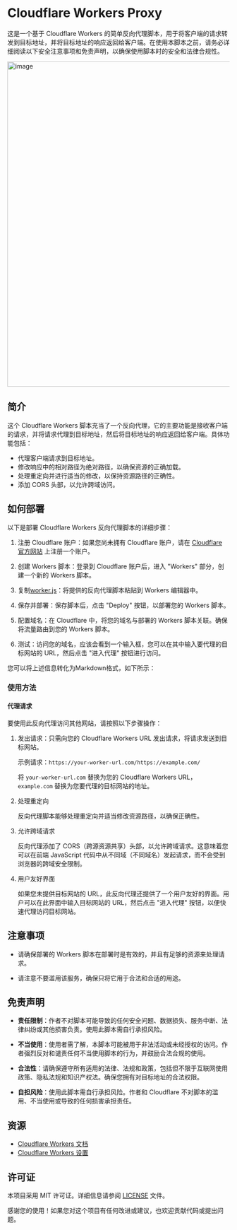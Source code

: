 # Cloudflare Workers Proxy

这是一个基于 Cloudflare Workers 的简单反向代理脚本，用于将客户端的请求转发到目标地址，并将目标地址的响应返回给客户端。在使用本脚本之前，请务必详细阅读以下安全注意事项和免责声明，以确保使用脚本时的安全和法律合规性。

<img width="736" alt="image" src="https://github.com/ymyuuu/Cloudflare-Workers-Proxy/assets/135582157/f8630df1-3853-42c1-966f-c35dd37ea99c">


## 简介

这个 Cloudflare Workers 脚本充当了一个反向代理，它的主要功能是接收客户端的请求，并将请求代理到目标地址，然后将目标地址的响应返回给客户端。具体功能包括：

- 代理客户端请求到目标地址。
- 修改响应中的相对路径为绝对路径，以确保资源的正确加载。
- 处理重定向并进行适当的修改，以保持资源路径的正确性。
- 添加 CORS 头部，以允许跨域访问。

## 如何部署

以下是部署 Cloudflare Workers 反向代理脚本的详细步骤：

1. 注册 Cloudflare 账户：如果您尚未拥有 Cloudflare 账户，请在 [Cloudflare 官方网站](https://www.cloudflare.com/) 上注册一个账户。

2. 创建 Workers 脚本：登录到 Cloudflare 账户后，进入 "Workers" 部分，创建一个新的 Workers 脚本。

3. 复制[worker.js](worker.js)：将提供的反向代理脚本粘贴到 Workers 编辑器中。

4. 保存并部署：保存脚本后，点击 "Deploy" 按钮，以部署您的 Workers 脚本。

5. 配置域名：在 Cloudflare 中，将您的域名与部署的 Workers 脚本关联。确保将流量路由到您的 Workers 脚本。

6. 测试：访问您的域名，应该会看到一个输入框，您可以在其中输入要代理的目标网站的 URL，然后点击 "进入代理" 按钮进行访问。

您可以将上述信息转化为Markdown格式，如下所示：

### 使用方法

#### 代理请求

要使用此反向代理访问其他网站，请按照以下步骤操作：

1. 发出请求：只需向您的 Cloudflare Workers URL 发出请求，将请求发送到目标网站。

   示例请求：`https://your-worker-url.com/https://example.com/`

   将 `your-worker-url.com` 替换为您的 Cloudflare Workers URL，`example.com` 替换为您要代理的目标网站的地址。

2. 处理重定向

   反向代理脚本能够处理重定向并适当修改资源路径，以确保正确性。

3. 允许跨域请求

   反向代理添加了 CORS（跨源资源共享）头部，以允许跨域请求。这意味着您可以在前端 JavaScript 代码中从不同域（不同域名）发起请求，而不会受到浏览器的跨域安全限制。

4. 用户友好界面

   如果您未提供目标网站的 URL，此反向代理还提供了一个用户友好的界面。用户可以在此界面中输入目标网站的 URL，然后点击 "进入代理" 按钮，以便快速代理访问目标网站。

## 注意事项

- 请确保部署的 Workers 脚本在部署时是有效的，并且有足够的资源来处理请求。

- 请注意不要滥用该服务，确保只将它用于合法和合适的用途。

## 免责声明

- **责任限制**：作者不对脚本可能导致的任何安全问题、数据损失、服务中断、法律纠纷或其他损害负责。使用此脚本需自行承担风险。

- **不当使用**：使用者需了解，本脚本可能被用于非法活动或未经授权的访问。作者强烈反对和谴责任何不当使用脚本的行为，并鼓励合法合规的使用。

- **合法性**：请确保遵守所有适用的法律、法规和政策，包括但不限于互联网使用政策、隐私法规和知识产权法。确保您拥有对目标地址的合法权限。

- **自担风险**：使用此脚本需自行承担风险。作者和 Cloudflare 不对脚本的滥用、不当使用或导致的任何损害承担责任。

## 资源

- [Cloudflare Workers 文档](https://developers.cloudflare.com/workers)
- [Cloudflare Workers 设置](https://developers.cloudflare.com/workers/platform/settings)

## 许可证

本项目采用 MIT 许可证。详细信息请参阅 [LICENSE](LICENSE) 文件。

感谢您的使用！如果您对这个项目有任何改进或建议，也欢迎贡献代码或提出问题。
